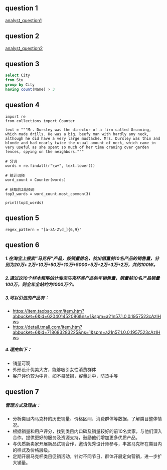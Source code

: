 ## question 1
[analyst_question1](./analyst_question1.ipynb)

## question 2
[analyst_question2](./analyst_question2.ipynb)

## question 3

```sql
select City 
from Stu
group by City
having count(Name) > 3
```

## question 4

```python3
import re
from collections import Counter

text = """Mr. Dursley was the director of a firm called Grunning, which made drills. He was a big, beefy man with hardly any neck, although he did have a very large mustache. Mrs. Dursley was thin and blonde and had nearly twice the usual amount of neck, which came in very useful as she spent so much of her time craning over garden fences, spying on the neighbors."""

# 分词
words = re.findall(r"\w+", text.lower()) 

# 统计词频
word_count = Counter(words)  

# 获取前3高频词
top3_words = word_count.most_common(3)

print(top3_words)
```

## question 5

```python3
regex_pattern = "[a-zA-Z\d_]{6,9}"
```

## question 6

##### 1.在淘宝上搜索“马克杯”产品，按销量排名，找出销量前10名产品的销售量，分别为20万+ 2万+10万+50万+10万+5000+5万+2万+3万+2万，共约100W。
##### 2.通过这10个样本粗略估计淘宝马克杯类产品的年销售量，销量前10名产品销量100万，则全年全站约为1000万个。
##### 3.可以引进的产品有：
* https://item.taobao.com/item.htm?abbucket=6&id=620401452086&ns=1&spm=a21n57.1.0.0.1957523cAzIHws
* https://detail.tmall.com/item.htm?abbucket=6&id=718683283225&ns=1&spm=a21n57.1.0.0.1957523cAzIHws

##### 4.理由如下：
* 销量可观
* 外形设计优美大方，能够吸引女性消费群体
* 客户评价较为中肯，如不易破损，容量适中，防烫手等

## question 7

##### 管理方式及理由：
- 分析类目内马克杯的历史销量、价格区间、消费群体等数据，了解类目整体情况。
- 根据销量和用户评分，找到类目内口碑及销量较好的前10名卖家，与他们深入合作。提供更好的服务及资源支持，鼓励他们增加更多优质产品。
- 与优质新卖家开展新品试销合作，邀请优秀设计师参与，丰富马克杯在类目内的样式及价格层级。
- 定期开展马克杯类目促销活动，针对不同节日、群体开展定向营销，进一步扩大销量。
